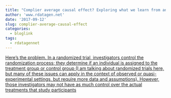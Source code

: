 ```yaml
---
title: "Complier average causal effect? Exploring what we learn from an RCT with participants who don't do what they are told"
author: 'www.rdatagen.net'
date: '2017-09-12'
slug: complier-average-causal-effect
categories:
  - bloglink
tags:
  - rdatagennet
---
```


[Here’s the problem. In a randomized trial, investigators control the randomization process; they determine if an individual is assigned to the treatment group or control group (I am talking about randomized trials here, but many of these issues can apply in the context of observed or quasi-experimental settings, but require more data and assumptions). However, those investigators may not have as much control over the actual treatments that study participants<i class="fas fa-external-link-alt"></i>](https://www.rdatagen.net/post/cace-explored/)

